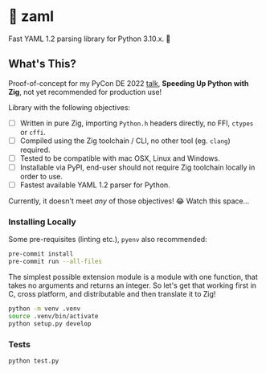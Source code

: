# 🚀 zaml
Fast YAML 1.2 parsing library for Python 3.10.x. 🐍

## What's This?

Proof-of-concept for my PyCon DE 2022 [talk](https://2022.pycon.de/program/DFWSQR/), 
**Speeding Up Python with Zig**, not yet recommended for production use!

Library with the following objectives:
 - [ ] Written in pure Zig, importing `Python.h` headers directly, no FFI, `ctypes` or `cffi`.
 - [ ] Compiled using the Zig toolchain / CLI, no other tool (eg. `clang`) required.
 - [ ] Tested to be compatible with mac OSX, Linux and Windows.
 - [ ] Installable via PyPI, end-user should not require Zig toolchain locally in order to use.
 - [ ] Fastest available YAML 1.2 parser for Python.

Currently, it doesn't meet *any* of those objectives! 😂 Watch this space...

### Installing Locally

Some pre-requisites (linting etc.), `pyenv` also recommended:
```bash
pre-commit install
pre-commit run --all-files
```

The simplest possible extension module is a module with one function, that takes no arguments and returns an integer. 
So let's get that working first in C, cross platform, and distributable and then translate it to Zig!

```bash
python -m venv .venv
source .venv/bin/activate
python setup.py develop
```

### Tests

```
python test.py
```

